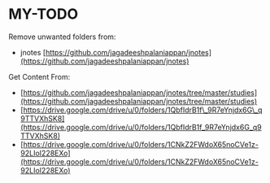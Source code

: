 # MY-TODO



Remove unwanted folders from:

* jnotes [https://github.com/jagadeeshpalaniappan/jnotes](https://github.com/jagadeeshpalaniappan/jnotes)

Get Content From:

* [https://github.com/jagadeeshpalaniappan/jnotes/tree/master/studies](https://github.com/jagadeeshpalaniappan/jnotes/tree/master/studies)
* [https://drive.google.com/drive/u/0/folders/1QbfIdrB1f\_9R7eYnjdx6G\_q9TTVXhSK8](https://drive.google.com/drive/u/0/folders/1QbfIdrB1f_9R7eYnjdx6G_q9TTVXhSK8)
* [https://drive.google.com/drive/u/0/folders/1CNkZ2FWdoX65noCVe1z-92LIoI228EXo](https://drive.google.com/drive/u/0/folders/1CNkZ2FWdoX65noCVe1z-92LIoI228EXo)

